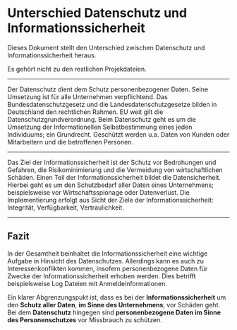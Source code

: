 # Unterschied Datenschutz und Informationssicherheit

Dieses Dokument stellt den Unterschied zwischen Datenschutz und Informationssicherheit heraus.

Es gehört nicht zu den restlichen Projekdateien.

---

Der Datenschutz dient dem Schutz personenbezogener Daten.
Seine Umsetzung ist für alle Unternehmen verpflichtend.
Das Bundesdatenschutzgesetz und die Landesdatenschutzgesetze
bilden in Deutschland den rechtlichen Rahmen. EU weit gilt die Datenschutzgrundverordnung.
Beim Datenschutz geht es um die Umsetzung der Informationellen Selbstbestimmung eines jeden Individuums; ein Grundrecht.
Geschützt werden u.a. Daten von Kunden oder Mitarbeitern und die betroffenen Personen.

---

Das Ziel der Informationssicherheit ist der Schutz vor Bedrohungen und Gefahren,
die Risikominimierung und die Vermeidung von wirtschaftlichen Schäden.
Einen Teil der Informationssicherheit bildet die Datensicherheit.
Hierbei geht es um den Schutzbedarf aller Daten eines Unternehmens;
beispielsweise vor Wirtschaftsspionage oder Datenverlust.
Die Implementierung erfolgt aus Sicht der Ziele der Informationssicherheit: Integrität, Verfügbarkeit, Vertraulichkeit.

---

## Fazit

In der Gesamtheit beinhaltet die Informationssicherheit eine wichtige Aufgabe in Hinsicht des Datenschutzes.
Allerdings kann es auch zu Interessenkonflikten kommen, insofern personenbezogene Daten für Zwecke der Informationssicherheit
erhoben werden. Dies betrifft beispielsweise Log Dateien mit Anmeldeinformationen.

Ein klarer Abgrenzungspukt ist, dass es bei der **Informationssicherheit** um den **Schutz aller Daten**,
**im Sinne des Unternehmens**, vor Schäden geht.
Bei dem **Datenschutz** hingegen sind **personenbezogene Daten im Sinne des Personenschutzes** vor Missbrauch zu schützen.
